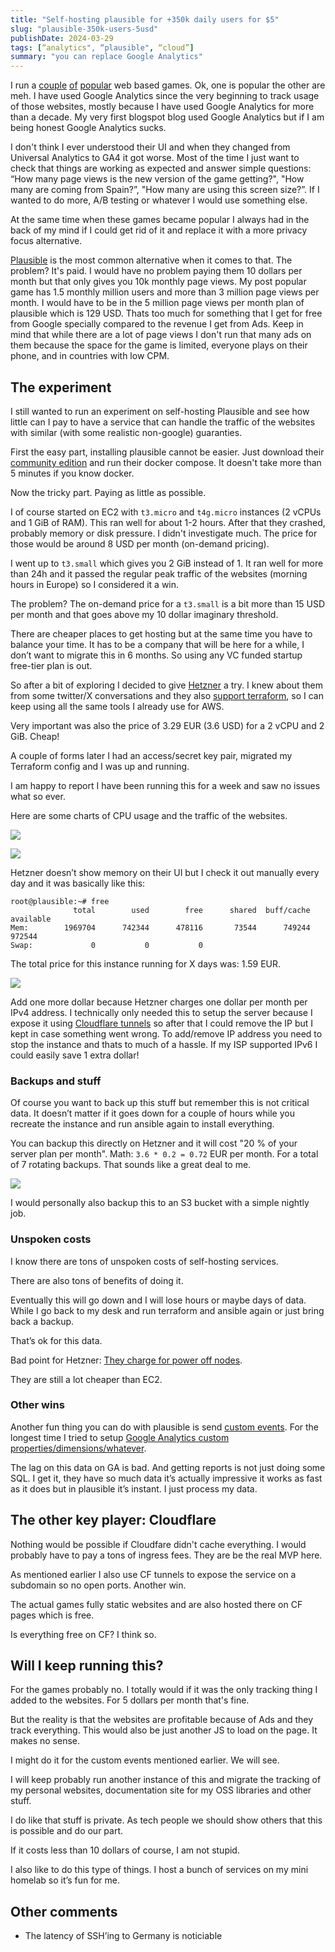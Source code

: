 ```yaml
---
title: "Self-hosting plausible for +350k daily users for $5"
slug: "plausible-350k-users-5usd"
publishDate: 2024-03-29
tags: [“analytics", “plausible", “cloud”]
summary: "you can replace Google Analytics"
---
```


I run a [couple](https://photera.app) [of](http://timeline.games) [popular](https://lapalabradeldia.com) web based games. Ok, one is popular the other are meh.
I have used Google Analytics since the very beginning to track usage of those websites, mostly because I have used Google Analytics for more than a decade.
My very first blogspot blog used Google Analytics but if I am being
honest Google Analytics sucks.

I don't think I ever understood their UI and when they changed from Universal Analytics to GA4 it got worse.
Most of the time I just want to check that things are working as expected
and answer simple questions:
“How many page views is the new version of the game getting?", "How many are coming from Spain?”, "How many are using this screen size?”.
If I wanted to do more, A/B testing or whatever I would use something else.

At the same time when these games became popular I always had in the back of my mind if I could get rid of it and replace it with a more privacy focus alternative.

[Plausible](https://plausible.io/) is the most common alternative when it comes to that.
The problem? It's paid. I would have no problem paying them 10 dollars per month but that only gives you 10k monthly page views.
My post popular game has 1.5 monthly million users and more than 3 million page views per month.
I would have to be in the 5 million page views per month plan of plausible which is 129 USD.
Thats too much for something that I get for free from Google specially compared to the revenue I get from Ads.
Keep in mind that while there are a lot of page views I don't run that many ads on them because the space for the game is limited, everyone plays on their phone, and in countries with low CPM.

## The experiment

I still wanted to run an experiment on self-hosting Plausible
and see how little can I pay to have a service that can handle the traffic of
the websites with similar (with some realistic non-google) guaranties.

First the easy part, installing plausible cannot be easier.
Just download their [community edition](https://github.com/plausible/community-edition/) and run their docker compose. It doesn't take more than 5 minutes if you know docker.

Now the tricky part. Paying as little as possible.

I of course started on EC2 with `t3.micro` and `t4g.micro` instances (2 vCPUs and 1 GiB of RAM).
This ran well for about 1-2 hours. After that they crashed, probably memory or disk pressure.
I didn't investigate much. The price for those would be around 8 USD per month (on-demand pricing).

I went up to `t3.small` which gives you 2 GiB instead of 1. It ran well for more than 24h and it passed the regular peak traffic of the websites (morning hours in Europe) so I considered it a win.

The problem? The on-demand price for a `t3.small` is a bit more than 15 USD per month and that goes above my 10 dollar imaginary threshold.

There are cheaper places to get hosting but at the same time you have to balance your time.
It has to be a company that will be here for a while, I don’t want to migrate this in 6 months. So using any VC funded startup free-tier plan is out.

So after a bit of exploring I decided to give [Hetzner](https://www.hetzner.com/) a try.
I knew about them from some twitter/X conversations and they also
[support terraform](https://registry.terraform.io/providers/hetznercloud/hcloud/latest/docs),
so I can keep using all the same tools I already use for AWS.

Very important was also the price of 3.29 EUR (3.6 USD) for a 2 vCPU and 2 GiB. Cheap!

A couple of forms later I had an access/secret key pair, migrated my Terraform config and I was up and running.

I am happy to report I have been running this for a week and saw no issues what so ever.

Here are some charts of CPU usage and the traffic of the websites.

![](/blog/2024/03/plausible/hz-charts.png)

![](/blog/2024/03/plausible/plausible-charts.png)

Hetzner doesn’t show memory on their UI but I check it out manually every day and it was basically like this:

```plain
root@plausible:~# free
              total        used        free      shared  buff/cache   available
Mem:        1969704      742344      478116       73544      749244      972544
Swap:             0           0           0
```

The total price for this instance running for X days was: 1.59 EUR.

![](/blog/2024/03/plausible/hz-price.png)

Add one more dollar because Hetzner charges one dollar per month per IPv4 address.
I technically only needed this to setup the server because I expose it using
[Cloudflare tunnels](https://developers.cloudflare.com/cloudflare-one/connections/connect-networks/) so after that I could remove the IP but I kept in case something went wrong. To add/remove IP address you need to stop the instance and thats to much of a hassle.
If my ISP supported IPv6 I could easily save 1 extra dollar!

### Backups and stuff

Of course you want to back up this stuff but remember this
is not critical data. It doesn’t matter if it goes down for a couple of hours
while you recreate the instance and run ansible again to install everything.

You can backup this directly on Hetzner and it will cost "20 % of your server plan per month".
Math: `3.6 * 0.2 = 0.72` EUR per month. For a total of 7 rotating backups.
That sounds like a great deal to me.

![](/blog/2024/04/plausible/hz-backups.png)

I would personally also backup this to an S3 bucket with a simple nightly job.

### Unspoken costs

I know there are tons of unspoken costs of self-hosting services.

There are also tons of benefits of doing it.

Eventually this will go down and I will lose hours or maybe days of data.
While I go back to my desk and run terraform and ansible again or just bring back a backup.

That’s ok for this data.

Bad point for Hetzner: [They charge for power off nodes](https://docs.hetzner.com/cloud/billing/faq/#how-do-you-bill-your-servers).

They are still a lot cheaper than EC2.

### Other wins

Another fun thing you can do with plausible is send [custom events](https://plausible.io/docs/custom-props/for-custom-events). For the longest time I tried to setup [Google Analytics custom properties/dimensions/whatever](https://support.google.com/analytics/answer/14240153?hl=en).

The lag on this data on GA is bad. And getting reports is not just doing some  SQL. I get it, they have so much data it’s actually impressive it works as fast as it does but in plausible it’s instant. I just process my data.

## The other key player: Cloudflare

Nothing would be possible if Cloudfare didn't cache everything.
I would probably have to pay a tons of ingress fees. They are be the real MVP here.

As mentioned earlier I also use CF tunnels to expose the service on a subdomain so no open ports. Another win.

The actual games fully static websites and are also hosted there on CF pages which is free.

Is everything free on CF? I think so.

## Will I keep running this?

For the games probably no.
I totally would if it was the only tracking thing I added to the websites.
For 5 dollars per month that's fine.

But the reality is that the websites are profitable because of Ads and they track everything. This would also be just another JS to load on the page. It makes no sense.

I might do it for the custom events mentioned earlier. We will see.

I will keep probably run another instance of this and migrate the tracking of my personal websites, documentation site for my OSS libraries and other stuff.

I do like that stuff is private. As tech people we should show others that this is possible and do our part.

If it costs less than 10 dollars of course, I am not stupid.

I also like to do this type of things. I host a bunch of services on my mini homelab so it’s fun for me.

## Other comments

- The latency of SSH’ing to Germany is noticiable